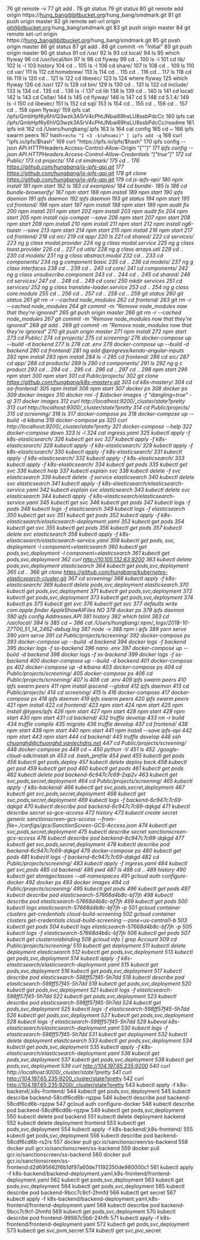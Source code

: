76  git remote -v
   77  git add .
   78  git status
   79  git status
   80  git remote add origin https://hung_bang@bitbucket.org/hung_bang/smdmark.git
   81  git push origin master
   82  git remote set-url origin git@bitbucket.org:hung_bang/smdmark.git
   83  git push origin master
   84  git remote set-url origin https://hung_bang@bitbucket.org/hung_bang/smdmark.git
   85  git push origin master
   86  git status
   87  git add .
   88  git commit -m "Initial"
   89  git push origin master
   90  git status
   91  cd /usr/
   92  ls
   93  cd local/
   94  ls
   95  which flyway
   96  cd /usr/local/bin
   97  ls
   98  cd flyway 
   99  cd ..
  100  ls -l
  101  cd lib/
  102  ls -l
  103  history
  104  cd ..
  105  ls -l
  106  cd share/
  107  ls
  108  cd ..
  109  ls
  110  cd var/
  111  ls
  112  cd homebrew/
  113  ls
  114  cd ..
  115  cd ..
  116  cd ..
  117  ls
  118  cd lib
  119  ls
  120  cd ..
  121  ls
  122  cd libexec/
  123  ls
  124  where flyway
  125  which flyway
  126  cd /usr/
  127  ls
  128  cd bin/
  129  ls
  130  cd ..
  131  ls
  132  cd include/
  133  ls
  134  cd .
  135  cd ..
  136  ls -l
  137  cd lib
  138  ls
  139  cd ..
  140  ls
  141  cd local/
  142  ls
  143  cd Cellar/
  144  ls
  145  cd flyway/
  146  ls
  147  cd 5
  148  cd 5.1.4/
  149  ls -l
  150  cd libexec/
  151  ls
  152  cd sql/
  153  ls
  154  cd ..
  155  cd ..
  156  cd ..
  157  cd ..
  158  open flyway/
  159  ipfs cat /ipfs/QmbHpf6y6hVQ3wzk3A5rV4cPhtJNbai69hsLU8ssbPdcCc
  160  ipfs cat /ipfs/QmbHpf6y6hVQ3wzk3A5rV4cPhtJNbai69hsLU8ssbPdcCc/readme
  161  ipfs init
  162  cd /Users/hungbang/.ipfs
  163  ls
  164  cat config 
  165  cd ~
  166  ipfs swarm peers
  167  hash=`echo "I <3 -$(whoami)" | ipfs add -q`
  168  curl "ipfs.io/ipfs/$hash"
  169  curl "https://ipfs.io/ipfs/$hash"
  170  ipfs config --json API.HTTPHeaders.Access-Control-Allow-Origin "[\"*\"]"
  171  ipfs config --json API.HTTPHeaders.Access-Control-Allow-Credentials "[\"true\"]"
  172  cd Public/
  173  cd projects/
  174  cd smdmark/
  175  cd ..
  176  https://github.com/hungbang/js-ipfs-api.git
  177  https://github.com/hungbang/js-ipfs-api.git
  178  git clone https://github.com/hungbang/js-ipfs-api.git
  179  cd js-ipfs-api/
  180  npm install
  181  npm start
  182  ls
  183  cd examples/
  184  cd bundle-
  185  ls
  186  cd bundle-browserify/
  187  npm start
  188  npm install
  189  npm start
  190  ipfs daemon
  191  ipfs daemon
  192  ipfs daemon
  193  git status
  194  npm start
  195  cd frontend/
  196  npm start
  197  npm install
  198  npm start
  199  npm audit fix
  200  npm install
  201  npm start
  202  npm install
  203  npm audit fix
  204  npm start
  205  npm install rxjs-compat --save
  206  npm start
  207  npm start
  208  npm start
  209  npm install
  210  npm install
  211  npm start
  212  npm install ng6-toastr --save
  213  npm start
  214  npm start
  215  npm install
  216  npm start
  217  cd frontend/
  218  cd src/
  219  cd app/
  220  ls
  221  cd shared/
  222  cd services/
  223  ng g class modal.provider
  224  ng g class modal.service
  225  ng g class toast.provider
  226  cd ..
  227  cd utils/
  228  ng g class arrays.util
  229  cd ..
  230  cd modals/
  231  ng g class abstract.modal
  232  cd ..
  233  cd components/
  234  ng g component basic
  235  cd ..
  236  cd models/
  237  ng g class interfaces
  238  cd ..
  239  cd ..
  240  cd core/
  241  cd components/
  242  ng g class unsubscribe.component
  243  cd ..
  244  cd ..
  245  cd shared/
  246  cd services/
  247  cd ..
  248  cd ..
  249  cd core/
  250  mkdir services
  251  cd services/
  252  ng g class translate-loader.service
  253  cd ..
  254  ng g class core.module
  255  cd ..
  256  cd ..
  257  cd ..
  258  cd ..
  259  git status
  260  git status
  261  git rm -r --cached node_modules
  262  cd frontend/
  263  git rm -r --cached node_modules
  264  git commit -m "Remove node_modules now that they're ignored"
  265  git push origin master
  266  git rm -r --cached node_modules
  267  git commit -m "Remove node_modules now that they're ignored"
  268  git add .
  269  git commit -m "Remove node_modules now that they're ignored"
  270  git push origin master
  271  npm install
  272  npm start
  273  cd Public/
  274  cd projects/
  275  cd screening/
  276  docker-compose up --build -d backend
  277  ls
  278  cat .env 
  279  docker-compose up --build -d backend
  280  cd frontend/
  281  ng add @progress/kendo-angular-inputs
  282  npm install
  283  npm install
  284  ls -l
  285  cd frontend/
  286  cd src/
  287  cd app/
  288  cd products/
  289  ls
  290  cd components/
  291  ls
  292  ng g c product
  293  cd ..
  294  cd ..
  295  cd .
  296  cd ..
  297  cd ..
  298  npm start
  299  npm start
  300  npm start
  301  cd Public/projects/
  302  git clone https://github.com/hungbang/k8s-mastery.git
  303  cd k8s-mastery/
  304  cd sa-frontend/
  305  npm install
  306  npm start
  307  docker ps
  308  docker ps
  309  docker images 
  310  docker rmi -f $(docker images -f "dangling=true" -q)
  311  docker images 
  312  curl http://localhost:9200/_cluster/state?pretty
  313  curl http://localhost:9300/_cluster/state?pretty
  314  cd Public/projects/
  315  cd screening/
  316  ls
  317  docker-compose ps
  318  docker-compose up --build -d kibana
  319  docker-compose ps
  320  curl http://localhost:9200/_cluster/state?pretty
  321  docker-compose --help
  322  docker-compose down
  323  ls -l
  324  cat ingress.yaml 
  325  kubectl apply -f k8s-elasticsearch/
  326  kubectl get svc
  327  kubectl apply -f k8s-elasticsearch/
  328  kubectl apply -f k8s-elasticsearch/
  329  kubectl apply -f k8s-elasticsearch/
  330  kubectl apply -f k8s-elasticsearch/
  331  kubectl apply -f k8s-elasticsearch/
  332  kubectl apply -f k8s-elasticsearch/
  333  kubectl apply -f k8s-elasticsearch/
  334  kubectl get pods
  335  kubectl get svc
  336  kubectl help
  337  kubectl explain svc
  338  kubectl delete -f svc elasticsearch
  339  kubectl delete -f service elasticsearch
  340  kubectl delete svc elasticsearch
  341  kubectl apply -f k8s-elasticsearch/elasticsearch-service.yaml 
  342  kubectl explain svc elasticsearch
  343  kubectl delete svc elasticsearch
  344  kubectl apply -f k8s-elasticsearch/elasticsearch-service.yaml 
  345  kubectl get svc
  346  kubectl get pods
  347  kubectl logs -f pods
  348  kubectl logs -f elasticsearch
  349  kubectl logs -f elasticsearch
  350  kubectl get svc
  351  kubectl get pods
  352  kubectl apply -f k8s-elasticsearch/elasticsearch-deployment.yaml 
  353  kubectl get pods
  354  kubectl get svc
  355  kubectl get pods
  356  kubectl get pods
  357  kubectl delete svc elasticsearch
  358  kubectl apply -f k8s-elasticsearch/elasticsearch-service.yaml 
  359  kubectl get pods, svc, deployment -l component=elasticsearch
  360  kubectl get pods,svc,deployment -l component=elasticsearch
  361  kubectl get pods,svc,deployment
  362  curl http://10.105.132.63:9200
  363  kubectl delete pods,svc,deployment elasticsearch
  364  kubectl get pods,svc,deployment
  365  cd ..
  366  git clone https://github.com/hungbang/kubernetes-elasticsearch-cluster.git
  367  cd screening/
  368  kubectl apply -f k8s-elasticsearch/
  369  kubectl delete pods,svc,deployment elasticsearch
  370  kubectl get pods,svc,deployment
  371  kubectl get pods,svc,deployment
  372  kubectl get pods,svc,deployment
  373  kubectl get pods,svc,deployment
  374  kubectl ps
  375  kubectl get svc
  376  kubectl get svc
  377  defaults write com.apple.finder AppleShowAllFiles NO
  378  docker ps
  379  ipfs daemon
  380  ipfs config Addresses.API
  381  history
  382  which tslint
  383  cd /usr/local/
  384  ls
  385  cd ~
  386  cat /Users/hungbang/.npm/_logs/2018-10-27T00_51_14_246Z-debug.log
  387  node -v
  388  npm i ipfs
  389  yarn serve
  390  yarn serve
  391  cd Public/projects/screening/
  392  docker-compose ps
  393  docker-compose up --build -d backend
  394  docker logs -f backend
  395  docker logs -f ss-backend
  396  nano .env 
  397  docker-compose up --build -d backend
  398  docker logs -f ss-backend
  399  docker logs -f ss-backend
  400  docker-compose up --build -d backend
  401  docker-compose ps
  402  docker-compose up -d kibana
  403  docker-compose ps
  404  cd Public/projects/screening/
  405  docker-compose ps
  406  cd Public/projects/screening/
  407  ls
  408  cat .env 
  409  ipfs swarm peers
  410  ipfs swarm peers
  411  npm install ipscend --global
  412  ipfs daemon
  413  cd Public/projects/
  414  cd screening/
  415  ls
  416  docker-compose 
  417  docker-compose ps
  418  ipfs daemon
  419  ipfs swarm peers
  420  ipfs swarm peers
  421  npm install
  422  cd frontend/
  423  npm start
  424  npm start
  425  npm install @types/ipfs
  426  npm start
  427  npm start
  428  npm start
  429  npm start
  430  npm start
  431  cd backend/
  432  truffle develop
  433  rm -r build
  434  truffle compile
  435  migrate
  436  truffle develop
  437  cd frontend/
  438  npm start
  439  npm start
  440  npm start
  441  npm install --save ipfs-api
  442  npm start
  443  npm start
  444  cd backend/
  445  truffle develop
  446  ssh chuonghd@chuonghd.vantechdns.net
  447  cd Public/projects/screening/
  448  docker-compose ps
  449  cd ~
  450  python -V
  451  ls
  452  ./google-cloud-sdk/install.sh 
  453  cd .bash_profile 
  454  pwd
  455  kubectl get pods
  456  kubectl get pods,deploy
  457  kubectl delete deploy back
  458  kubectl get pod
  459  kubectl get pod
  460  kubectl get pods
  461  kubectl get pods
  462  kubectl delete pod backend-6c947c7c69-2xp2v
  463  kubectl get svc,pods,secret,deployment
  464  cd Public/projects/screening/
  465  kubectl apply -f k8s-backend/
  466  kubectl get svc,pods,secret,deployment
  467  kubectl get svc,pods,secret,deployment
  468  kubectl get svc,pods,secret,deployment
  469  kubectl logs -f backend-6c947c7c69-dqkgd
  470  kubectl describe pod backend-6c947c7c69-dqkgd
  471  kubectl describe secret ss-gce-access
  472  history
  473  kubectl create secret generic sanctionscreen-gcs-sccess --from-file=./configs/gce/SanctionScreen-GCS-Access.json 
  474  kubectl get svc,pods,secret,deployment
  475  kubectl describe secret sanctionscreen-gcs-sccess
  476  kubectl describe pod backend-6c947c7c69-dqkgd
  477  kubectl get svc,pods,secret,deployment
  478  kubectl describe pod backend-6c947c7c69-dqkgd
  479  docker-compose ps
  480  kubectl get pods
  481  kubectl logs -f backend-6c947c7c69-dqkgd
  482  cd Public/projects/screening/
  483  kubectl apply -f ingress.yaml 
  484  kubectl get svc,pods
  485  cd backend/
  486  pwd
  487  ls
  488  cd ..
  489  history
  490  kubectl get storageclasses --all-namespaces
  491  gcloud auth configure-docker 
  492  docker ps
  493  docker images
  494  cd Public/projects/screening/
  495  kubectl get pods
  496  kubectl get pods
  497  kubectl describe pod elasticsearch-57668d4b8c-bf7jh
  498  kubectl describe pod elasticsearch-57668d4b8c-bf7jh
  499  kubectl get pods
  500  kubectl logs elasticsearch-57668d4b8c-bf7jh -p
  501  gcloud container clusters get-credentials cloud-build-screening
  502  gcloud container clusters get-credentials cloud-build-screening --zone=us-central1-b
  503  kubectl get pods
  504  kubectl logs elasticsearch-57668d4b8c-bf7jh -p
  505  kubectl logs -f elasticsearch-57668d4b8c-bf7jh
  506  kubectl get pods
  507  kubectl get clusterrolebinding
  508  gcloud info | grep Account
  509  cd Public/projects/screening/
  510  kubectl get deployment
  511  kubectl delete deployment elasticsearch
  512  kubectl get pods,svc,deployment
  513  kubectl get pods,svc,deployment
  514  kubectl apply -f k8s-elasticsearch/elasticsearch-deployment.yaml 
  515  kubectl get pods,svc,deployment
  516  kubectl get pods,svc,deployment
  517  kubectl describe pod elasticsearch-598ff57f45-5h7dd
  518  kubectl describe pod elasticsearch-598ff57f45-5h7dd
  519  kubectl get pods,svc,deployment
  520  kubectl get pods,svc,deployment
  521  kubectl logs -f elasticsearch-598ff57f45-5h7dd
  522  kubectl get pods,svc,deployment
  523  kubectl describe pod elasticsearch-598ff57f45-5h7dd
  524  kubectl get pods,svc,deployment
  525  kubectl logs -f elasticsearch-598ff57f45-5h7dd
  526  kubectl get pods,svc,deployment
  527  kubectl get pods,svc,deployment
  528  kubectl logs -f elasticsearch-598ff57f45-5h7dd
  529  kubeval k8s-elasticsearch/elasticsearch-deployment.yaml 
  530  kubectl logs -f elasticsearch-598ff57f45-5h7dd
  531  kubectl get deployment
  532  kubectl delete deployment elasticsearch
  533  kubectl get pods,svc,deployment
  534  kubectl get pods,svc,deployment
  535  kubectl apply -f k8s-elasticsearch/elasticsearch-deployment.yaml 
  536  kubectl get pods,svc,deployment
  537  kubectl get pods,svc,deployment
  538  kubectl get pods,svc,deployment
  539  curl http://104.197.65.235:9200
  540  curl http://localhost:9200/_cluster/state?pretty
  541* curl http://104.197.65.235:9200_cluster/state?pretty
  542  curl http://104.197.65.235:9200/_cluster/state?pretty
  543  kubectl apply -f k8s-backend/,k8s-frontend/
  544  kubectl get pods,svc,deployment
  545  kubectl describe backend-58cdf6cd6b-rqzpw
  546  kubectl describe pod  backend-58cdf6cd6b-rqzpw
  547  gcloud auth configure-docker 
  548  kubectl describe pod  backend-58cdf6cd6b-rqzpw
  549  kubectl get pods,svc,deployment
  550  kubectl delete pod backend
  551  kubectl delete deployment backend
  552  kubectl delete deployment frontend
  553  kubectl get pods,svc,deployment
  554  kubectl apply -f k8s-backend/,k8s-frontend/
  555  kubectl get pods,svc,deployment
  556  kubectl describe pod backend-58cdf6cd6b-rs2rs
  557  docker pull gcr.io/sanctionscreen/ss-backend
  558  docker pull gcr.io/sanctionscreen/ss-backend
  559  docker pull gcr.io/sanctionscreen/ss-backend
  560  docker pull gcr.io/sanctionscreen/ss-frontend:d2d695662f6b1df97a60de71192350de980000c1
  561  kubectl apply -f k8s-backend/backend-deployment.yaml,k8s-frontend/frontend-deployment.yaml 
  562  kubectl get pods,svc,deployment
  563  kubectl get pods,svc,deployment
  564  kubectl get pods,svc,deployment
  565  kubectl describe pod backend-9bcc7c9cf-2hmfd
  566  kubectl get secret
  567  kubectl apply -f k8s-backend/backend-deployment.yaml,k8s-frontend/frontend-deployment.yaml 
  568  kubectl describe pod backend-9bcc7c9cf-2hmfd
  569  kubectl get pods,svc,deployment
  570  kubectl describe pod frontend-99987c5b6-24hfh
  571  kubectl apply -f k8s-frontend/frontend-deployment.yaml 
  572  kubectl get pods,svc,deployment
  573  kubectl get svc,pvm,secret
  574  kubectl get svc,pvc,secret